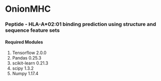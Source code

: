 # OnionMHC
### Peptide - HLA-A*02:01 binding prediction using structure and sequence feature sets

#### Required Modules
1. Tensorflow 2.0.0 <br />
2. Pandas 0.25.3 <br />
3. scikit-learn 0.21.3 <br />
4. scipy 1.3.2 <br />
5. Numpy 1.17.4 <br />
